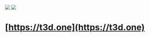 ![](https://img.shields.io/docker/automated/tedostrem/t3d.one.svg)
![](https://img.shields.io/docker/build/tedostrem/t3d.one.svg)
# [https://t3d.one](https://t3d.one)

